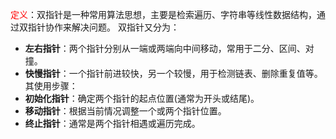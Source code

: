 <font color="#ff0000">定义</font>：双指针是一种常用算法思想，主要是检索遍历、字符串等线性数据结构，通过双指针协作来解决问题。
双指针又分为：
- **左右指针**：两个指针分别从一端或两端向中间移动，常用于二分、区间、对撞。
- **快慢指针**：一个指针前进较快，另一个较慢，用于检测链表、删除重复值等。
其使用步骤：
- **初始化指针**：确定两个指针的起点位置(通常为开头或结尾)。
- **移动指针**：根据当前情况调整一个或两个指针位置。
- **终止指针**：通常是两个指针相遇或遍历完成。
